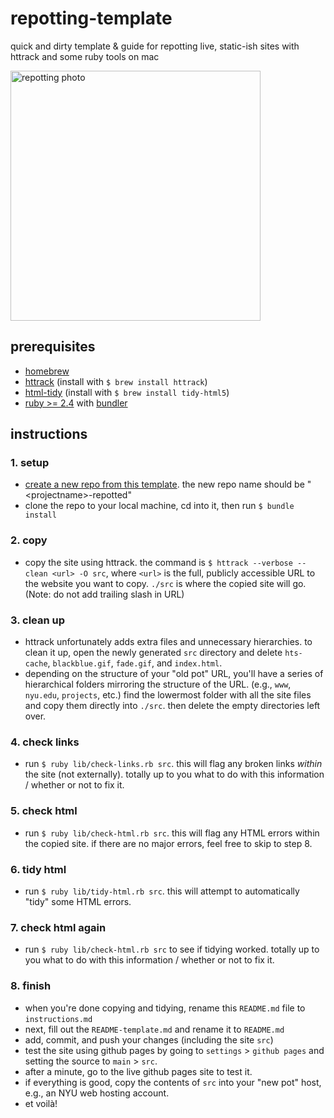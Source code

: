 # repotting-template
quick and dirty template & guide for repotting live, static-ish sites with httrack and some ruby tools on mac

<img alt="repotting photo" src="https://images.pexels.com/photos/4503267/pexels-photo-4503267.jpeg?auto=compress&cs=tinysrgb" width="400"/>

## prerequisites
- [homebrew](https://brew.sh/)
- [httrack](https://www.httrack.com/) (install with `$ brew install httrack`)
- [html-tidy](http://www.html-tidy.org/) (install with `$ brew install tidy-html5`)
- [ruby >= 2.4](https://rvm.io/rvm/install) with [bundler](https://bundler.io/#getting-started)

## instructions
### 1. __setup__
  - [create a new repo from this template](https://github.com/nyu-dss/repotting-template/generate). the new repo name should be "\<projectname\>-repotted"
  - clone the repo to your local machine, cd into it, then run `$ bundle install`
### 2. __copy__
  - copy the site using httrack. the command is
  `$ httrack --verbose --clean <url> -O src`, where `<url>` is the full, publicly accessible URL to the website you want to copy. `./src` is where the copied site will go. (Note: do not add trailing slash in URL)
### 3. __clean up__
  - httrack unfortunately adds extra files and unnecessary hierarchies. to clean it up, open the newly generated `src` directory and delete `hts-cache`, `blackblue.gif`, `fade.gif`, and `index.html`.
  - depending on the structure of your "old pot" URL, you'll have a series of hierarchical folders mirroring the structure of the URL. (e.g., `www`, `nyu.edu`, `projects`, etc.) find the lowermost folder with all the site files and copy them directly into `./src`. then delete the empty directories left over.
### 4. __check links__
  - run `$ ruby lib/check-links.rb src`. this will flag any broken links _within_ the site (not externally). totally up to you what to do with this information / whether or not to fix it.
### 5. __check html__
  - run `$ ruby lib/check-html.rb src`. this will flag any HTML errors within the copied site. if there are no major errors, feel free to skip to step 8.
### 6. __tidy html__
  - run `$ ruby lib/tidy-html.rb src`. this will attempt to automatically "tidy" some HTML errors.
### 7. __check html again__
  - run `$ ruby lib/check-html.rb src` to see if tidying worked. totally up to you what to do with this information / whether or not to fix it.
### 8. __finish__
  - when you're done copying and tidying, rename this `README.md` file to `instructions.md`
  - next, fill out the `README-template.md` and rename it to `README.md`
  - add, commit, and push your changes (including the site `src`)
  - test the site using github pages by going to `settings` > `github pages` and setting the source to `main` > `src`.
  - after a minute, go to the live github pages site to test it.
  - if everything is good, copy the contents of `src` into your "new pot" host, e.g., an NYU web hosting account.
  - et voilà!
